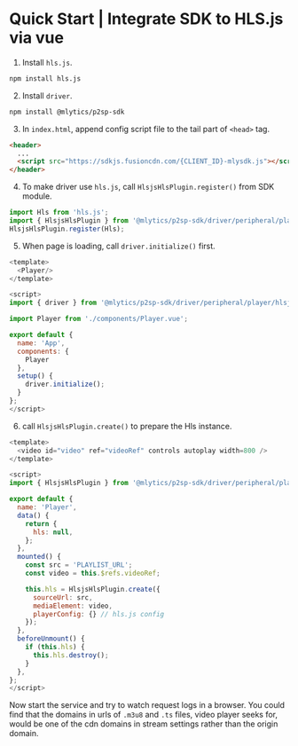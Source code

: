 # Quick Start | Integrate SDK to HLS.js via vue

1. Install `hls.js`.

  ```bash
  npm install hls.js
  ```

2. Install `driver`.

  ```bash
  npm install @mlytics/p2sp-sdk
  ```

3. In `index.html`, append config script file to the tail part of `<head>` tag.

  ```html
  <header>
    ...
    <script src="https://sdkjs.fusioncdn.com/{CLIENT_ID}-mlysdk.js"></script>
  </header>
  ```

4. To make driver use `hls.js`, call `HlsjsHlsPlugin.register()` from SDK module.

  ```javascript
  import Hls from 'hls.js';
  import { HlsjsHlsPlugin } from '@mlytics/p2sp-sdk/driver/peripheral/player/hlsjs/streaming/hls/bundle';
  HlsjsHlsPlugin.register(Hls);
  ```

5. When page is loading, call `driver.initialize()` first.

  ```javascript
  <template>
    <Player/>
  </template>

  <script>
  import { driver } from '@mlytics/p2sp-sdk/driver/peripheral/player/hlsjs/streaming/hls/bundle';

  import Player from './components/Player.vue';

  export default {
    name: 'App',
    components: {
      Player
    },
    setup() {
      driver.initialize();
    }
  };
  </script>
  ```

6. call `HlsjsHlsPlugin.create()` to prepare the Hls instance.

  ```javascript
  <template>
    <video id="video" ref="videoRef" controls autoplay width=800 />
  </template>

  <script>
  import { HlsjsHlsPlugin } from '@mlytics/p2sp-sdk/driver/peripheral/player/hlsjs/streaming/hls/bundle';

  export default {
    name: 'Player',
    data() {
      return {
        hls: null,
      };
    },
    mounted() {
      const src = 'PLAYLIST_URL';
      const video = this.$refs.videoRef;

      this.hls = HlsjsHlsPlugin.create({
        sourceUrl: src,
        mediaElement: video,
        playerConfig: {} // hls.js config
      });
    },
    beforeUnmount() {
      if (this.hls) {
        this.hls.destroy();
      }
    },
  };
  </script>
  ```

Now start the service and try to watch request logs in a browser. You could find that the domains in urls of `.m3u8` and `.ts` files, video player seeks for,  would be one of the cdn domains in stream settings rather than the origin domain.
